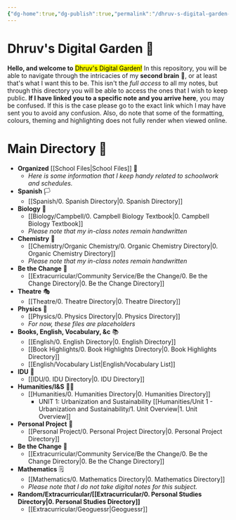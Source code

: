 ```yaml
---
{"dg-home":true,"dg-publish":true,"permalink":"/dhruv-s-digital-garden-index/","tags":"gardenEntry","dgHomeLink":true,"dgPassFrontmatter":true}
---
```


# Dhruv's Digital Garden 🌱

**Hello, and welcome to** <mark class="Green">Dhruv's Digital Garden!</mark> 
In this repository, you will be able to navigate through the intricacies of my **second brain** 🧠, or at least that's what I want this to be. 
This isn't the *full access* to all my notes, but through this directory you will be able to access the ones that I wish to keep public. 
**If I have linked you to a specific note and you arrive here**, you may be confused. If this is the case please go to the exact link which I may have sent you to avoid any confusion.
Also, do note that some of the formatting, colours, theming and highlighting does not fully render when viewed online.

# Main Directory 🧭
- **Organized** [[School Files|School Files]] 🏫
	- *Here is some information that I keep handy related to schoolwork and schedules.* 
- **Spanish** 🏳
	- [[Spanish/0. Spanish Directory|0. Spanish Directory]]
- **Biology** 🧬
	- [[Biology/Campbell/0. Campbell Biology Textbook|0. Campbell Biology Textbook]]
	-  *Please note that my in-class notes remain handwritten*
- **Chemistry** 🧪
	- [[Chemistry/Organic Chemistry/0. Organic Chemistry Directory|0. Organic Chemistry Directory]]
	- *Please note that my in-class notes remain handwritten*
-  **Be the Change** 🤔
	- [[Extracurricular/Community Service/Be the Change/0. Be the Change Directory|0. Be the Change Directory]]
- **Theatre** 🎭
	- [[Theatre/0. Theatre Directory|0. Theatre Directory]]
- **Physics** 🔬
	- [[Physics/0. Physics Directory|0. Physics Directory]]
	- *For now, these files are placeholders*
- **Books, English, Vocabulary, &c** 📚
	- [[English/0. English Directory|0. English Directory]]
	- [[Book Highlights/0. Book Highlights Directory|0. Book Highlights Directory]]
	- [[English/Vocabulary List|English/Vocabulary List]]
- **IDU** 💭
	- [[IDU/0. IDU Directory|0. IDU Directory]]
- **Humanities/I&S** 🙋‍♂️
	-  [[Humanities/0. Humanities Directory|0. Humanities Directory]]
		- UNIT 1: Urbanization and Sustainability [[Humanities/Unit 1 - Urbanization and Sustainability/1. Unit Overview|1. Unit Overview]]
- **Personal Project** 📝
	- [[Personal Project/0. Personal Project Directory|0. Personal Project Directory]]
- **Be the Change** 🤔
	- [[Extracurricular/Community Service/Be the Change/0. Be the Change Directory|0. Be the Change Directory]]
- **Mathematics** 🗒
	- [[Mathematics/0. Mathematics Directory|0. Mathematics Directory]]
	- *Please note that I do not take digital notes for this subject.*
- **Random/Extracurricular/[[Extracurricular/0. Personal Studies Directory|0. Personal Studies Directory]]**
	- [[Extracurricular/Geoguessr|Geoguessr]]



